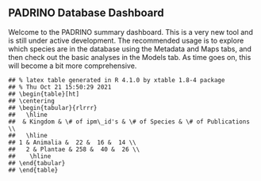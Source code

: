 
## PADRINO Database Dashboard

Welcome to the PADRINO summary dashboard. This is a very new tool and is
still under active development. The recommended usage is to explore
which species are in the database using the Metadata and Maps tabs, and
then check out the basic analyses in the Models tab. As time goes on,
this will become a bit more comprehensive.

    ## % latex table generated in R 4.1.0 by xtable 1.8-4 package
    ## % Thu Oct 21 15:50:29 2021
    ## \begin{table}[ht]
    ## \centering
    ## \begin{tabular}{rlrrr}
    ##   \hline
    ##  & Kingdom & \# of ipm\_id's & \# of Species & \# of Publications \\ 
    ##   \hline
    ## 1 & Animalia &  22 &  16 &  14 \\ 
    ##   2 & Plantae & 258 &  40 &  26 \\ 
    ##    \hline
    ## \end{tabular}
    ## \end{table}
